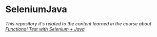 # SeleniumJava

###### This repository it's related to the content learned in the course about [Functional Test with Selenium + Java](https://www.udemy.com/course/testes-funcionais-com-selenium-webdriver/)
